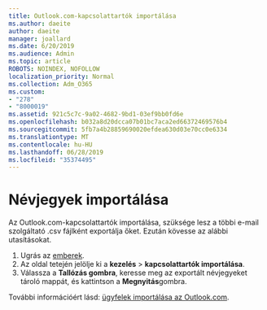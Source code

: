 ```yaml
---
title: Outlook.com-kapcsolattartók importálása
ms.author: daeite
author: daeite
manager: joallard
ms.date: 6/20/2019
ms.audience: Admin
ms.topic: article
ROBOTS: NOINDEX, NOFOLLOW
localization_priority: Normal
ms.collection: Adm_O365
ms.custom:
- "278"
- "8000019"
ms.assetid: 921c5c7c-9a02-4682-9bd1-03ef9bb0fd6e
ms.openlocfilehash: b032a8d20dcca07b01bc7aca2ed66372469576b4
ms.sourcegitcommit: 5fb7a4b28859690020efdea630d03e70cc0e6334
ms.translationtype: MT
ms.contentlocale: hu-HU
ms.lasthandoff: 06/28/2019
ms.locfileid: "35374495"
---
```

# <a name="import-contacts"></a>Névjegyek importálása

Az Outlook.com-kapcsolattartók importálása, szüksége lesz a többi e-mail szolgáltató .csv fájlként exportálja őket. Ezután kövesse az alábbi utasításokat.
  
1. Ugrás az [emberek](https://outlook.live.com/people/).
2. Az oldal tetején jelölje ki a **kezelés** \> **kapcsolattartók importálása**.
3. Válassza a **Tallózás gombra**, keresse meg az exportált névjegyeket tároló mappát, és kattintson a **Megnyitás**gombra.

További információért lásd: [ügyfelek importálása az Outlook.com](https://support.office.com/article/285a3b55-8d93-4ac8-93df-43fffd13b2f1?wt.mc_id=Office_Outlook_com_Alchemy).